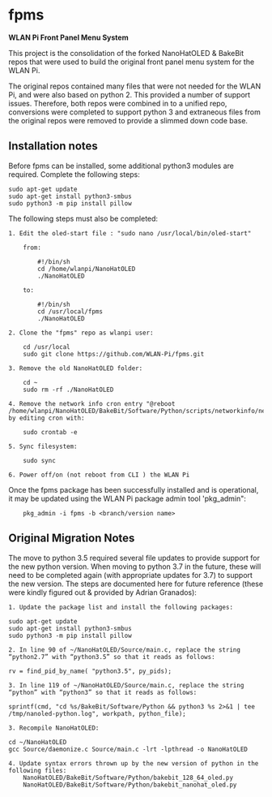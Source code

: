 # fpms
**WLAN Pi Front Panel Menu System** 

This project is the consolidation of the forked NanoHatOLED & BakeBit repos that were used to build the original front panel menu system for the WLAN Pi.

The original repos contained many files that were not needed for the WLAN Pi, and were also based on python 2. This provided a number of support issues. Therefore, both repos were combined in to a unified repo, conversions were completed to support python 3 and extraneous files from the original repos were removed to provide a slimmed down code base.

## Installation notes

Before fpms can be installed, some additional python3 modules are required. Complete the following steps:

``` 
sudo apt-get update
sudo apt-get install python3-smbus
sudo python3 -m pip install pillow
```

The following steps must also be completed:

    1. Edit the oled-start file : "sudo nano /usr/local/bin/oled-start"

        from:

            #!/bin/sh
            cd /home/wlanpi/NanoHatOLED
            ./NanoHatOLED

        to:

            #!/bin/sh
            cd /usr/local/fpms
            ./NanoHatOLED

    2. Clone the "fpms" repo as wlanpi user:

        cd /usr/local
        sudo git clone https://github.com/WLAN-Pi/fpms.git

    3. Remove the old NanoHatOLED folder:

        cd ~
        sudo rm -rf ./NanoHatOLED
    
    4. Remove the network info cron entry "@reboot /home/wlanpi/NanoHatOLED/BakeBit/Software/Python/scripts/networkinfo/networkinfocron.sh" by editing cron with:

        sudo crontab -e

    5. Sync filesystem:

        sudo sync

    6. Power off/on (not reboot from CLI ) the WLAN Pi 

Once the fpms package has been successfully installed and is operational, it may be updated using the WLAN Pi package admin tool 'pkg_admin":

```
    pkg_admin -i fpms -b <branch/version name>
```

## Original Migration Notes

The move to python 3.5 required several file updates to provide support for the new python version. When moving to python 3.7 in the future, these will need to be completed again (with appropriate updates for 3.7) to support the new version. The steps are documented here for future reference (these were kindly figured out & provided by Adrian Granados):

    1. Update the package list and install the following packages:

    sudo apt-get update
    sudo apt-get install python3-smbus
    sudo python3 -m pip install pillow

    2. In line 90 of ~/NanoHatOLED/Source/main.c, replace the string “python2.7” with “python3.5” so that it reads as follows:

    rv = find_pid_by_name( "python3.5", py_pids);

    3. In line 119 of ~/NanoHatOLED/Source/main.c, replace the string “python” with “python3” so that it reads as follows:

    sprintf(cmd, "cd %s/BakeBit/Software/Python && python3 %s 2>&1 | tee /tmp/nanoled-python.log", workpath, python_file);

    3. Recompile NanoHatOLED:

    cd ~/NanoHatOLED
    gcc Source/daemonize.c Source/main.c -lrt -lpthread -o NanoHatOLED

    4. Update syntax errors thrown up by the new version of python in the following files:
        NanoHatOLED/BakeBit/Software/Python/bakebit_128_64_oled.py
        NanoHatOLED/BakeBit/Software/Python/bakebit_nanohat_oled.py


